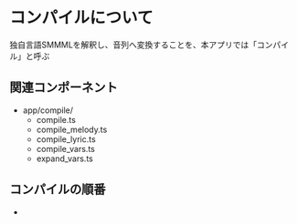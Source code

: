 # コンパイルについて

独自言語SMMMLを解釈し、音列へ変換することを、本アプリでは「コンパイル」と呼ぶ

## 関連コンポーネント
- app/compile/
  - compile.ts
  - compile_melody.ts
  - compile_lyric.ts
  - compile_vars.ts
  - expand_vars.ts

## コンパイルの順番
- 
